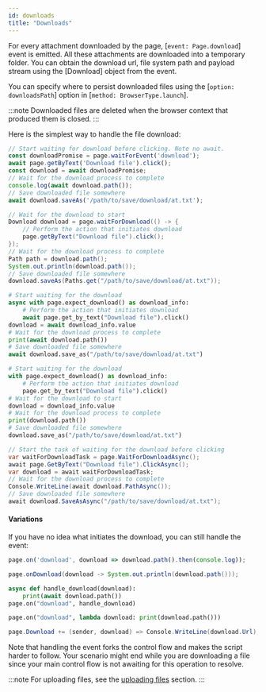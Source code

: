 ```yaml
---
id: downloads
title: "Downloads"
---
```




For every attachment downloaded by the page, [`event: Page.download`] event is emitted. All these attachments are downloaded into a temporary folder. You can obtain the download url, file system path and payload stream using the [Download] object from the event.

You can specify where to persist downloaded files using the [`option: downloadsPath`] option in [`method: BrowserType.launch`].

:::note
Downloaded files are deleted when the browser context that produced them is closed.
:::

Here is the simplest way to handle the file download:

```js
// Start waiting for download before clicking. Note no await.
const downloadPromise = page.waitForEvent('download');
await page.getByText('Download file').click();
const download = await downloadPromise;
// Wait for the download process to complete
console.log(await download.path());
// Save downloaded file somewhere
await download.saveAs('/path/to/save/download/at.txt');
```

```java
// Wait for the download to start
Download download = page.waitForDownload(() -> {
    // Perform the action that initiates download
    page.getByText("Download file").click();
});
// Wait for the download process to complete
Path path = download.path();
System.out.println(download.path());
// Save downloaded file somewhere
download.saveAs(Paths.get("/path/to/save/download/at.txt"));
```

```python async
# Start waiting for the download
async with page.expect_download() as download_info:
    # Perform the action that initiates download
    await page.get_by_text("Download file").click()
download = await download_info.value
# Wait for the download process to complete
print(await download.path())
# Save downloaded file somewhere
await download.save_as("/path/to/save/download/at.txt")
```

```python sync
# Start waiting for the download
with page.expect_download() as download_info:
    # Perform the action that initiates download
    page.get_by_text("Download file").click()
# Wait for the download to start
download = download_info.value
# Wait for the download process to complete
print(download.path())
# Save downloaded file somewhere
download.save_as("/path/to/save/download/at.txt")
```

```csharp
// Start the task of waiting for the download before clicking
var waitForDownloadTask = page.WaitForDownloadAsync();
await page.GetByText("Download file").ClickAsync();
var download = await waitForDownloadTask;
// Wait for the download process to complete
Console.WriteLine(await download.PathAsync());
// Save downloaded file somewhere
await download.SaveAsAsync("/path/to/save/download/at.txt");
```

#### Variations

If you have no idea what initiates the download, you can still handle the event:

```js
page.on('download', download => download.path().then(console.log));
```

```java
page.onDownload(download -> System.out.println(download.path()));
```

```python async
async def handle_download(download):
    print(await download.path())
page.on("download", handle_download)
```

```python sync
page.on("download", lambda download: print(download.path()))
```

```csharp
page.Download += (sender, download) => Console.WriteLine(download.Url);
```

Note that handling the event forks the control flow and makes the script harder to follow. Your scenario might end while you are downloading a file since your main control flow is not awaiting for this operation to resolve.

:::note
For uploading files, see the [uploading files](./input.md#upload-files) section.
:::
